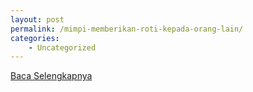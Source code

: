 ```yaml
---
layout: post
permalink: /mimpi-memberikan-roti-kepada-orang-lain/
categories:
    - Uncategorized
---
```


[Baca Selengkapnya](/01)